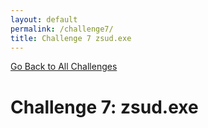```yaml
---
layout: default
permalink: /challenge7/
title: Challenge 7 zsud.exe
---
```


[Go Back to All Challenges](https://securedorg.github.io/flareon4)

# Challenge 7: zsud.exe #